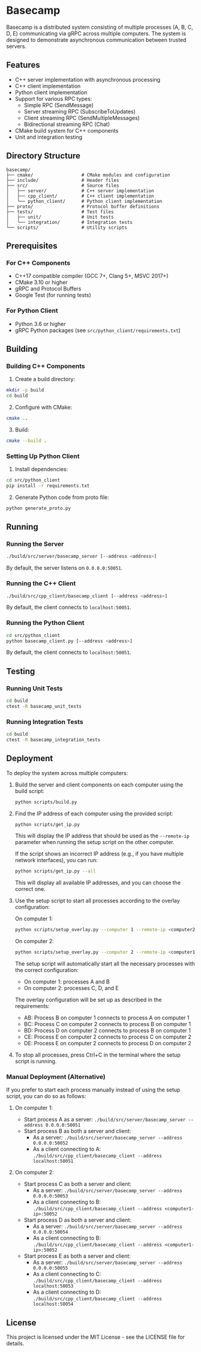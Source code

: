 # Basecamp

Basecamp is a distributed system consisting of multiple processes (A, B, C, D, E) communicating via gRPC across multiple computers. The system is designed to demonstrate asynchronous communication between trusted servers.

## Features

- C++ server implementation with asynchronous processing
- C++ client implementation
- Python client implementation
- Support for various RPC types:
  - Simple RPC (SendMessage)
  - Server streaming RPC (SubscribeToUpdates)
  - Client streaming RPC (SendMultipleMessages)
  - Bidirectional streaming RPC (Chat)
- CMake build system for C++ components
- Unit and integration testing

## Directory Structure

```
basecamp/
├── cmake/                  # CMake modules and configuration
├── include/                # Header files
├── src/                    # Source files
│   ├── server/             # C++ server implementation
│   ├── cpp_client/         # C++ client implementation
│   └── python_client/      # Python client implementation
├── proto/                  # Protocol buffer definitions
├── tests/                  # Test files
│   ├── unit/               # Unit tests
│   └── integration/        # Integration tests
└── scripts/                # Utility scripts
```

## Prerequisites

### For C++ Components

- C++17 compatible compiler (GCC 7+, Clang 5+, MSVC 2017+)
- CMake 3.10 or higher
- gRPC and Protocol Buffers
- Google Test (for running tests)

### For Python Client

- Python 3.6 or higher
- gRPC Python packages (see `src/python_client/requirements.txt`)

## Building

### Building C++ Components

1. Create a build directory:

```bash
mkdir -p build
cd build
```

2. Configure with CMake:

```bash
cmake ..
```

3. Build:

```bash
cmake --build .
```

### Setting Up Python Client

1. Install dependencies:

```bash
cd src/python_client
pip install -r requirements.txt
```

2. Generate Python code from proto file:

```bash
python generate_proto.py
```

## Running

### Running the Server

```bash
./build/src/server/basecamp_server [--address <address>]
```

By default, the server listens on `0.0.0.0:50051`.

### Running the C++ Client

```bash
./build/src/cpp_client/basecamp_client [--address <address>]
```

By default, the client connects to `localhost:50051`.

### Running the Python Client

```bash
cd src/python_client
python basecamp_client.py [--address <address>]
```

By default, the client connects to `localhost:50051`.

## Testing

### Running Unit Tests

```bash
cd build
ctest -R basecamp_unit_tests
```

### Running Integration Tests

```bash
cd build
ctest -R basecamp_integration_tests
```

## Deployment

To deploy the system across multiple computers:

1. Build the server and client components on each computer using the build script:
   ```bash
   python scripts/build.py
   ```

2. Find the IP address of each computer using the provided script:
   ```bash
   python scripts/get_ip.py
   ```
   This will display the IP address that should be used as the `--remote-ip` parameter when running the setup script on the other computer.

   If the script shows an incorrect IP address (e.g., if you have multiple network interfaces), you can run:
   ```bash
   python scripts/get_ip.py --all
   ```
   This will display all available IP addresses, and you can choose the correct one.

3. Use the setup script to start all processes according to the overlay configuration:

   On computer 1:
   ```bash
   python scripts/setup_overlay.py --computer 1 --remote-ip <computer2-ip>
   ```

   On computer 2:
   ```bash
   python scripts/setup_overlay.py --computer 2 --remote-ip <computer1-ip>
   ```

   The setup script will automatically start all the necessary processes with the correct configuration:
   - On computer 1: processes A and B
   - On computer 2: processes C, D, and E

   The overlay configuration will be set up as described in the requirements:
   - AB: Process B on computer 1 connects to process A on computer 1
   - BC: Process C on computer 2 connects to process B on computer 1
   - BD: Process D on computer 2 connects to process B on computer 1
   - CE: Process E on computer 2 connects to process C on computer 2
   - DE: Process E on computer 2 connects to process D on computer 2

4. To stop all processes, press Ctrl+C in the terminal where the setup script is running.

### Manual Deployment (Alternative)

If you prefer to start each process manually instead of using the setup script, you can do so as follows:

1. On computer 1:
   - Start process A as a server: `./build/src/server/basecamp_server --address 0.0.0.0:50051`
   - Start process B as both a server and client:
     - As a server: `./build/src/server/basecamp_server --address 0.0.0.0:50052`
     - As a client connecting to A: `./build/src/cpp_client/basecamp_client --address localhost:50051`

2. On computer 2:
   - Start process C as both a server and client:
     - As a server: `./build/src/server/basecamp_server --address 0.0.0.0:50053`
     - As a client connecting to B: `./build/src/cpp_client/basecamp_client --address <computer1-ip>:50052`
   - Start process D as both a server and client:
     - As a server: `./build/src/server/basecamp_server --address 0.0.0.0:50054`
     - As a client connecting to B: `./build/src/cpp_client/basecamp_client --address <computer1-ip>:50052`
   - Start process E as both a server and client:
     - As a server: `./build/src/server/basecamp_server --address 0.0.0.0:50055`
     - As a client connecting to C: `./build/src/cpp_client/basecamp_client --address localhost:50053`
     - As a client connecting to D: `./build/src/cpp_client/basecamp_client --address localhost:50054`

## License

This project is licensed under the MIT License - see the LICENSE file for details.
